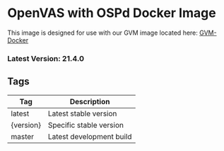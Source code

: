# OpenVAS with OSPd Docker Image

This image is designed for use with our GVM image located here: [GVM-Docker](https://github.com/Secure-Compliance-Solutions-LLC/GVM-Docker)

### Latest Version: 21.4.0

## Tags

| Tag       | Description              |
| --------- | ------------------------ |
| latest    | Latest stable version    |
| {version} | Specific stable version  |
| master    | Latest development build |
